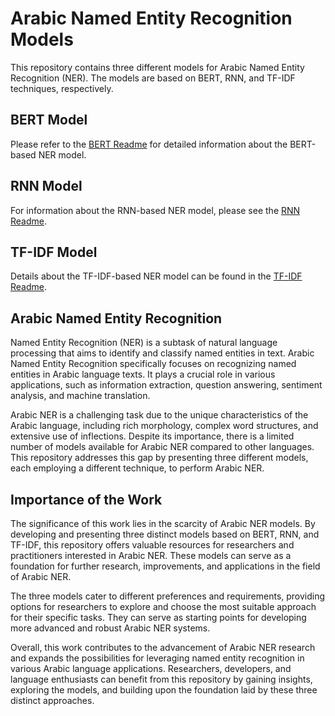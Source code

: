 # Arabic Named Entity Recognition Models

This repository contains three different models for Arabic Named Entity Recognition (NER). The models are based on BERT, RNN, and TF-IDF techniques, respectively.

## BERT Model

Please refer to the [BERT Readme](https://github.com/saadkh1/Arabic_Named_Entity_Recognition/tree/main/BERT) for detailed information about the BERT-based NER model.

## RNN Model

For information about the RNN-based NER model, please see the [RNN Readme](https://github.com/saadkh1/Arabic_Named_Entity_Recognition/tree/main/RNN).

## TF-IDF Model 

Details about the TF-IDF-based NER model can be found in the [TF-IDF Readme](https://github.com/saadkh1/Arabic_Named_Entity_Recognition/tree/main/TF_IDF).

## Arabic Named Entity Recognition

Named Entity Recognition (NER) is a subtask of natural language processing that aims to identify and classify named entities in text. Arabic Named Entity Recognition specifically focuses on recognizing named entities in Arabic language texts. It plays a crucial role in various applications, such as information extraction, question answering, sentiment analysis, and machine translation.

Arabic NER is a challenging task due to the unique characteristics of the Arabic language, including rich morphology, complex word structures, and extensive use of inflections. Despite its importance, there is a limited number of models available for Arabic NER compared to other languages. This repository addresses this gap by presenting three different models, each employing a different technique, to perform Arabic NER.

## Importance of the Work

The significance of this work lies in the scarcity of Arabic NER models. By developing and presenting three distinct models based on BERT, RNN, and TF-IDF, this repository offers valuable resources for researchers and practitioners interested in Arabic NER. These models can serve as a foundation for further research, improvements, and applications in the field of Arabic NER.

The three models cater to different preferences and requirements, providing options for researchers to explore and choose the most suitable approach for their specific tasks. They can serve as starting points for developing more advanced and robust Arabic NER systems.

Overall, this work contributes to the advancement of Arabic NER research and expands the possibilities for leveraging named entity recognition in various Arabic language applications. Researchers, developers, and language enthusiasts can benefit from this repository by gaining insights, exploring the models, and building upon the foundation laid by these three distinct approaches.